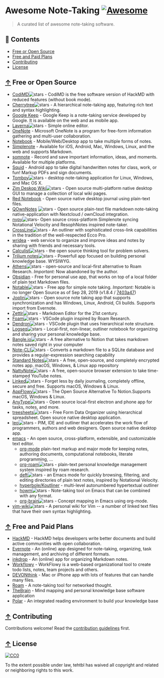 # Awesome Note-Taking [![Awesome](https://awesome.re/badge.svg)](https://awesome.re)

> A curated list of awesome note-taking software.

## 📖 Contents

* [Free or Open Source](#-free-or-open-source)
* [Free and Paid Plans](#-free-and-paid-plans)
* [Contributing](#-contributing)
* [License](#-license)

## [↑](#-contents) Free or Open Source

* [CodiMD](https://github.com/hackmdio/codimd)![stars](https://img.shields.io/github/stars/hackmdio/codimd.svg?style=social) - CodiMD is the free software version of HackMD with reduced features (without book mode).
* [Cherrytree](http://www.giuspen.com/cherrytree)![stars](https://img.shields.io/github/stars/giuspen/cherrytree.svg?style=social) - A hierarchical note-taking app, featuring rich text and syntax highlighting.
* [Google Keep](https://keep.google.com) - Google Keep is a note-taking service developed by Google. It is available on the web and as mobile app.
* [Laverna](https://laverna.cc)![stars](https://img.shields.io/github/stars/Laverna/laverna.svg?style=social) - Simple online editor.
* [OneNote](https://www.onenote.com) - Microsoft OneNote is a program for free-form information gathering and multi-user collaboration.
* [Notebook](https://www.zoho.com/notebook) - Mobile/Web/Desktop app to take multiple forms of notes.
* [Simplenote](http://simplenote.com) - Available for iOS, Android, Mac, Windows, Linux, and the web and supports Markdown.
* [somnote](http://somcloud.com/about/somnote) - Record and save important information, ideas, and moments. Available for multiple platforms.
* [Squid](http://squidnotes.com) - Android app to take digital handwritten notes for class, work, or fun! Markup PDFs and sign documents.
* [Tomboy](https://wiki.gnome.org/Apps/Tomboy)![stars](https://img.shields.io/github/stars/tomboy-notes/tomboy.svg?style=social) - desktop note-taking application for Linux, Windows, and Mac OS X.
* [Zim Deskop Wiki](https://zim-wiki.org/)![stars](https://img.shields.io/github/stars/zim-desktop-wiki/zim-desktop-wiki.svg?style=social) - Open source multi-platform native desktop GUI to manage a collection of local wiki pages.
* [Red Notebook](https://rednotebook.app/) - Open source native desktop journal using plain-text files.
* [QOwnNotes](https://www.qownnotes.org/) ![stars](https://img.shields.io/github/stars/pbek/QOwnNotes.svg?style=social) - Open source plain-text file markdown note-taking native-application with Nextcloud / ownCloud integration.
* [nvpy](https://github.com/cpbotha/nvpy)![stars](https://img.shields.io/github/stars/cpbotha/nvpy.svg?style=social)- Open source cross-platform Simplenote syncing Notational Velocity and ResophNotes inspired note-taker.
* [CrossLine](https://github.com/rochus-keller/CrossLine)![stars](https://img.shields.io/github/stars/rochus-keller/CrossLine.svg?style=social) - An outliner with sophisticated cross-link capabilities in the tradition of the well-respected Ecco Pro.
* [wridea](http://wridea.com) - web service to organize and improve ideas and notes by sharing with friends and necessary tools.
* [Calculist](https://calculist.io/)![stars](https://img.shields.io/github/stars/calculist/calculist.svg?style=social) - the open source thinking tool for problem solvers.
* [Trilium notes](https://github.com/zadam/trilium)![stars](https://img.shields.io/github/stars/zadam/trilium.svg?style=social) - Powerfull app focused on building personal knowledge base. WYSIWYG.
* [Athens](https://github.com/athensresearch/athens)![stars](https://img.shields.io/github/stars/athensresearch/athens.svg?style=social) - open-source and local-first alternative to Roam Research. *Important:* Now abandoned by the author.
* [Obsidian](https://obsidian.md/) - Free for personal use app, that works on top of a local folder of plain text Markdown files.
* [Notable](https://notable.app/)![stars](https://img.shields.io/github/stars/notable/notable.svg?style=social) - Free app for simple note taking. *Important:* Notable is no longer Open Source as of Sep 28, 2019 (v1.8.4 / [7403a47](https://github.com/notable/notable/commit/7403a47f7602860d227268dda08e3b6f504fd30c))
* [Joplin](https://joplinapp.org/)![stars](https://img.shields.io/github/stars/laurent22/joplin.svg?style=social) - Open source note taking app that supports synchronization and has Windows, Linux, Android, Cli builds. Supports import from Evernote.
* [Zettlr](https://www.zettlr.com/)![stars](https://img.shields.io/github/stars/Zettlr/Zettlr.svg?style=social) - Markdown Editor for the 21st century.
* [Foam](https://foambubble.github.io/)![stars](https://img.shields.io/github/stars/foambubble/foam.svg?style=social) - VSCode plugin inspired by Roam Research.
* [Dendron](https://github.com/dendronhq/dendron)![stars](https://img.shields.io/github/stars/dendronhq/dendron.svg?style=social) - VSCode plugin that uses hierarchical note structure.
* [Logseq](https://github.com/logseq/logseq)![stars](https://img.shields.io/github/stars/logseq/logseq.svg?style=social) - Local-first, non-linear, outliner notebook for organizing and sharing your personal knowledge base.
* [Bangle.io](https://bangle.io)![stars](https://img.shields.io/github/stars/bangle-io/bangle-io.svg?style=social) - A free alternative to Notion that takes markdown notes saved right in your computer
* [Note-CLI](https://github.com/yuis-ice/note-cli)![stars](https://img.shields.io/github/stars/yuis-ice/note-cli.svg?style=social) - Converts a markdown file to a SQLite database and provides a regular-expression searching capability
* [Standard Notes](https://github.com/standardnotes/desktop)![stars](https://img.shields.io/github/stars/standardnotes/desktop.svg?style=social) - A free, open-source, and completely encrypted notes app. macOS, Windows, & Linux app repository
* [NattyNote](https://github.com/ahmedelq/NattyNote)![stars](https://img.shields.io/github/stars/ahmedelq/NattyNote.svg?style=social) -  A free, open-source browser extension to take time-stamped YouTube notes.
* [Linked](https://github.com/lostdesign/linked)![stars](https://img.shields.io/github/stars/lostdesign/linked.svg?style=social) - Forget less by daily journaling, completely offline, secure and free. Supports macOS, Windows & Linux.
* [AppFlowy](https://github.com/AppFlowy-IO/AppFlowy)![stars](https://img.shields.io/github/stars/AppFlowy-IO/AppFlowy.svg?style=social) - The Open Source Alternative To Notion.Supports macOS, Windows & Linux.
* [AnyType](https://anytype.io/)![stars](https://img.shields.io/github/stars/anyproto/anytype-ts.svg?style=social) - Open source local-first electron and phone app for  tasks, notes, and more.
* [treesheets](https://github.com/aardappel/treesheets)![stars](https://img.shields.io/github/stars/aardappel/treesheets.svg?style=social) -  Free Form Data Organizer using hierarchical spreadsheet. Open source native desktop application.
* [leo](https://leo-editor.github.io/)![stars](https://img.shields.io/github/stars/leo-editor/leo-editor.svg?style=social) - PIM, IDE and outliner that accelerates the work flow of programmers, authors and web designers. Open source native desktop app.
* [emacs](https://www.gnu.org/software/emacs/) - An open source, cross-platform, extensible, and customizable text editor.
  * [org-mode](https://orgmode.org/) plain-text markup and major mode for keeping notes, authoring documents, computational notebooks, literate programming, ...
  * [org-roam](https://www.orgroam.com/)![stars](https://img.shields.io/github/stars/org-roam/org-roam.svg?style=social) - plain-text personal knowledge management system inspired by roam research.
  * [deft](https://github.com/jrblevin/deft)![stars](https://img.shields.io/github/stars/jrblevin/deft.svg?style=social) - an Emacs mode for quickly browsing, filtering, and editing directories of plain text notes, inspired by Notational Velocity.
  * [hyperbole/Koutliner](https://www.gnu.org/software/hyperbole/) - multi-level autonumbered hypertextual outliner
  * [howm](https://kaorahi.github.io/howm/)![stars](https://img.shields.io/github/stars/kaorahi/howm.svg?style=social) - Note-taking tool on Emacs that can be combined with any format.
  * [org-brain](https://github.com/Kungsgeten/org-brain)![stars](https://img.shields.io/github/stars/Kungsgeten/org-brain.svg?style=social) - Concept mapping in Emacs using org-mode.
* [vim-wiki](https://github.com/vimwiki/vimwiki)![stars](https://img.shields.io/github/stars/vimwiki/vimwiki.svg?style=social) - A personal wiki for Vim -- a number of linked text files that have their own syntax highlighting.

## [↑](#-contents) Free and Paid Plans

* [HackMD](https://hackmd.io) - HackMD helps developers write better documents and build active communities with open collaboration.
* [Evernote](https://www.evernote.com) - An (online) app designed for note-taking, organizing, task management, and archiving of different formats.
* [inkdrop](https://www.inkdrop.info) - An (online) app for organizing Markdown notes.
* [Workflowy](https://workflowy.com) - WorkFlowy is a web-based organizational tool to create todo lists, notes, team projects and others.
* [DEVONthink](https://www.devontechnologies.com/apps/devonthink) - Mac or iPhone app with lots of features that can handle many files.
* [Roam](https://roamresearch.com/) - A note-taking tool for networked thought.
* [TheBrain](https://www.thebrain.com/) - Mind mapping and personal knowledge base software application
* [Polar](https://getpolarized.io/) - An integrated reading environment to build your knowledge base


## [↑](#-contents) Contributing

Contributions welcome! Read the [contribution guidelines](contributing.md) first.

## [↑](#-contents) License

[![CC0](https://mirrors.creativecommons.org/presskit/buttons/88x31/svg/cc-zero.svg)](https://creativecommons.org/publicdomain/zero/1.0)

To the extent possible under law, tehtbl has waived all copyright and related or neighboring rights to this work.
